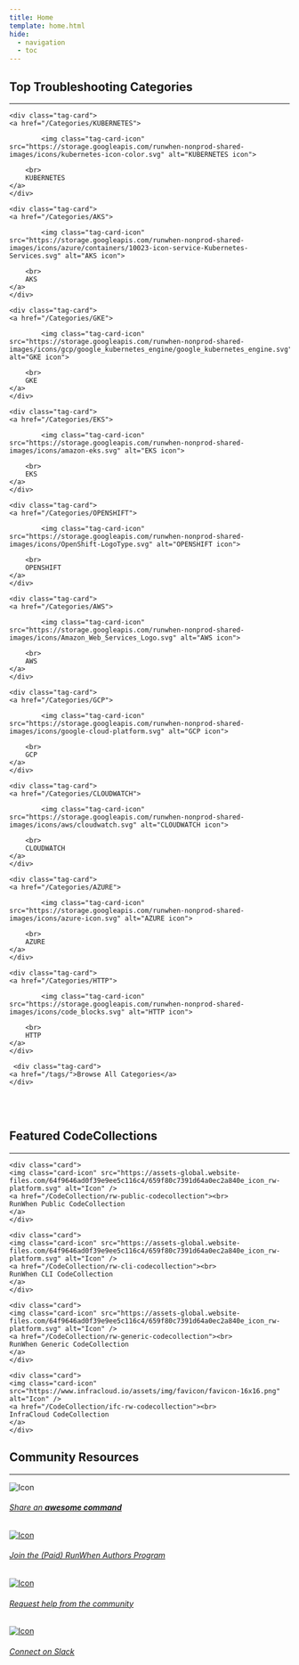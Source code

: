 ```yaml
---
title: Home
template: home.html
hide:
  - navigation
  - toc
---
```


<div class="md-grid">
  <h2>Top Troubleshooting Categories</h2><hr>

  <div class="tag-card-grid" markdown>
    
    <div class="tag-card">
    <a href="/Categories/KUBERNETES">
        
            <img class="tag-card-icon" src="https://storage.googleapis.com/runwhen-nonprod-shared-images/icons/kubernetes-icon-color.svg" alt="KUBERNETES icon">
        
        <br>
        KUBERNETES
    </a>
    </div>
    
    <div class="tag-card">
    <a href="/Categories/AKS">
        
            <img class="tag-card-icon" src="https://storage.googleapis.com/runwhen-nonprod-shared-images/icons/azure/containers/10023-icon-service-Kubernetes-Services.svg" alt="AKS icon">
        
        <br>
        AKS
    </a>
    </div>
    
    <div class="tag-card">
    <a href="/Categories/GKE">
        
            <img class="tag-card-icon" src="https://storage.googleapis.com/runwhen-nonprod-shared-images/icons/gcp/google_kubernetes_engine/google_kubernetes_engine.svg" alt="GKE icon">
        
        <br>
        GKE
    </a>
    </div>
    
    <div class="tag-card">
    <a href="/Categories/EKS">
        
            <img class="tag-card-icon" src="https://storage.googleapis.com/runwhen-nonprod-shared-images/icons/amazon-eks.svg" alt="EKS icon">
        
        <br>
        EKS
    </a>
    </div>
    
    <div class="tag-card">
    <a href="/Categories/OPENSHIFT">
        
            <img class="tag-card-icon" src="https://storage.googleapis.com/runwhen-nonprod-shared-images/icons/OpenShift-LogoType.svg" alt="OPENSHIFT icon">
        
        <br>
        OPENSHIFT
    </a>
    </div>
    
    <div class="tag-card">
    <a href="/Categories/AWS">
        
            <img class="tag-card-icon" src="https://storage.googleapis.com/runwhen-nonprod-shared-images/icons/Amazon_Web_Services_Logo.svg" alt="AWS icon">
        
        <br>
        AWS
    </a>
    </div>
    
    <div class="tag-card">
    <a href="/Categories/GCP">
        
            <img class="tag-card-icon" src="https://storage.googleapis.com/runwhen-nonprod-shared-images/icons/google-cloud-platform.svg" alt="GCP icon">
        
        <br>
        GCP
    </a>
    </div>
    
    <div class="tag-card">
    <a href="/Categories/CLOUDWATCH">
        
            <img class="tag-card-icon" src="https://storage.googleapis.com/runwhen-nonprod-shared-images/icons/aws/cloudwatch.svg" alt="CLOUDWATCH icon">
        
        <br>
        CLOUDWATCH
    </a>
    </div>
    
    <div class="tag-card">
    <a href="/Categories/AZURE">
        
            <img class="tag-card-icon" src="https://storage.googleapis.com/runwhen-nonprod-shared-images/icons/azure-icon.svg" alt="AZURE icon">
        
        <br>
        AZURE
    </a>
    </div>
    
    <div class="tag-card">
    <a href="/Categories/HTTP">
        
            <img class="tag-card-icon" src="https://storage.googleapis.com/runwhen-nonprod-shared-images/icons/code_blocks.svg" alt="HTTP icon">
        
        <br>
        HTTP
    </a>
    </div>
    
     <div class="tag-card">
    <a href="/tags/">Browse All Categories</a>
    </div>
  </div>
</div>
<br><br>
<div class="home-column-container">

<div class="home-column">
  <h2> Featured CodeCollections </h2><hr>
  <div class="card-grid" markdown>
  
    <div class="card">
    <img class="card-icon" src="https://assets-global.website-files.com/64f9646ad0f39e9ee5c116c4/659f80c7391d64a0ec2a840e_icon_rw-platform.svg" alt="Icon" />
    <a href="/CodeCollection/rw-public-codecollection"><br>
    RunWhen Public CodeCollection
    </a>
    </div>
  
    <div class="card">
    <img class="card-icon" src="https://assets-global.website-files.com/64f9646ad0f39e9ee5c116c4/659f80c7391d64a0ec2a840e_icon_rw-platform.svg" alt="Icon" />
    <a href="/CodeCollection/rw-cli-codecollection"><br>
    RunWhen CLI CodeCollection
    </a>
    </div>
  
    <div class="card">
    <img class="card-icon" src="https://assets-global.website-files.com/64f9646ad0f39e9ee5c116c4/659f80c7391d64a0ec2a840e_icon_rw-platform.svg" alt="Icon" />
    <a href="/CodeCollection/rw-generic-codecollection"><br>
    RunWhen Generic CodeCollection
    </a>
    </div>
  
    <div class="card">
    <img class="card-icon" src="https://www.infracloud.io/assets/img/favicon/favicon-16x16.png" alt="Icon" />
    <a href="/CodeCollection/ifc-rw-codecollection"><br>
    InfraCloud CodeCollection
    </a>
    </div>
  
  </div>
</div>
<div class="home-column">
  <h2> Community Resources </h2><hr>

  <div class="card-grid" markdown>
    <div class="home-card">
        <img class="card-icon" src="https://storage.googleapis.com/runwhen-nonprod-shared-images/icons/share.svg" alt="Icon" />
      <h6 class="card-title">
      <a href="https://github.com/runwhen-contrib/runwhen-local/issues/new?assignees=stewartshea&labels=runwhen-local%2Cawesome-command-contribution&projects=&template=awesome-command-contribution.yaml&title=%5Bawesome-command-contribution%5D+" target="_blank">
      Share an <b>awesome command</b>
      </a>
    </div>
    <div class="home-card">
      <a href="https://docs.runwhen.com/public/v/runwhen-authors" target="_blank">
      <img class="card-icon" src="https://storage.googleapis.com/runwhen-nonprod-shared-images/icons/code_blocks.svg" alt="Icon" />
      <h6 class="card-title"> Join the (Paid) RunWhen Authors Program
      </a>
    </div>
    <div class="home-card">
        <a href="https://github.com/runwhen-contrib/runwhen-local/issues/new?assignees=stewartshea&labels=runwhen-local%2Cnew-command-request&projects=&template=commands-wanted.yaml&title=%5Bnew-command-request%5D+" target="_blank">
        <img class="card-icon" src="https://storage.googleapis.com/runwhen-nonprod-shared-images/icons/help_center.svg" alt="Icon" />
      <h6 class="card-title"> Request help from the community
      </a>
    </div> 
        <div class="home-card">
        <a href="https://runwhen.slack.com/join/shared_invite/zt-1l7t3tdzl-IzB8gXDsWtHkT8C5nufm2A#/shared-invite/email" target="_blank">
        <img class="card-icon" src="https://storage.googleapis.com/runwhen-nonprod-shared-images/icons/slack_black.svg" alt="Icon" />
      <h6 class="card-title"> Connect on Slack
      </a>
    </div> 
  </div>
</div>

</div>